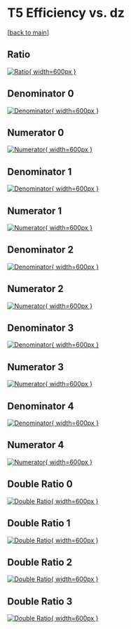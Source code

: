 # T5 Efficiency vs. dz

[[back to main](./)]



## Ratio

[![Ratio](../mtv/var/T5_vtr_11_-1_eff_dz.png){ width=600px }](../mtv/var/T5_vtr_11_-1_eff_dz.pdf)

## Denominator 0

[![Denominator](../mtv/den/T5_vtr_11_-1_eff_dz_den0.png){ width=600px }](../mtv/den/T5_vtr_11_-1_eff_dz_den0.pdf)

## Numerator 0

[![Numerator](../mtv/num/T5_vtr_11_-1_eff_dz_num0.png){ width=600px }](../mtv/num/T5_vtr_11_-1_eff_dz_num0.pdf)

## Denominator 1

[![Denominator](../mtv/den/T5_vtr_11_-1_eff_dz_den1.png){ width=600px }](../mtv/den/T5_vtr_11_-1_eff_dz_den1.pdf)

## Numerator 1

[![Numerator](../mtv/num/T5_vtr_11_-1_eff_dz_num1.png){ width=600px }](../mtv/num/T5_vtr_11_-1_eff_dz_num1.pdf)

## Denominator 2

[![Denominator](../mtv/den/T5_vtr_11_-1_eff_dz_den2.png){ width=600px }](../mtv/den/T5_vtr_11_-1_eff_dz_den2.pdf)

## Numerator 2

[![Numerator](../mtv/num/T5_vtr_11_-1_eff_dz_num2.png){ width=600px }](../mtv/num/T5_vtr_11_-1_eff_dz_num2.pdf)

## Denominator 3

[![Denominator](../mtv/den/T5_vtr_11_-1_eff_dz_den3.png){ width=600px }](../mtv/den/T5_vtr_11_-1_eff_dz_den3.pdf)

## Numerator 3

[![Numerator](../mtv/num/T5_vtr_11_-1_eff_dz_num3.png){ width=600px }](../mtv/num/T5_vtr_11_-1_eff_dz_num3.pdf)

## Denominator 4

[![Denominator](../mtv/den/T5_vtr_11_-1_eff_dz_den4.png){ width=600px }](../mtv/den/T5_vtr_11_-1_eff_dz_den4.pdf)

## Numerator 4

[![Numerator](../mtv/num/T5_vtr_11_-1_eff_dz_num4.png){ width=600px }](../mtv/num/T5_vtr_11_-1_eff_dz_num4.pdf)

## Double Ratio 0

[![Double Ratio](../mtv/ratio/T5_vtr_11_-1_eff_dz_ratio0.png){ width=600px }](../mtv/ratio/T5_vtr_11_-1_eff_dz_ratio0.pdf)

## Double Ratio 1

[![Double Ratio](../mtv/ratio/T5_vtr_11_-1_eff_dz_ratio1.png){ width=600px }](../mtv/ratio/T5_vtr_11_-1_eff_dz_ratio1.pdf)

## Double Ratio 2

[![Double Ratio](../mtv/ratio/T5_vtr_11_-1_eff_dz_ratio2.png){ width=600px }](../mtv/ratio/T5_vtr_11_-1_eff_dz_ratio2.pdf)

## Double Ratio 3

[![Double Ratio](../mtv/ratio/T5_vtr_11_-1_eff_dz_ratio3.png){ width=600px }](../mtv/ratio/T5_vtr_11_-1_eff_dz_ratio3.pdf)

